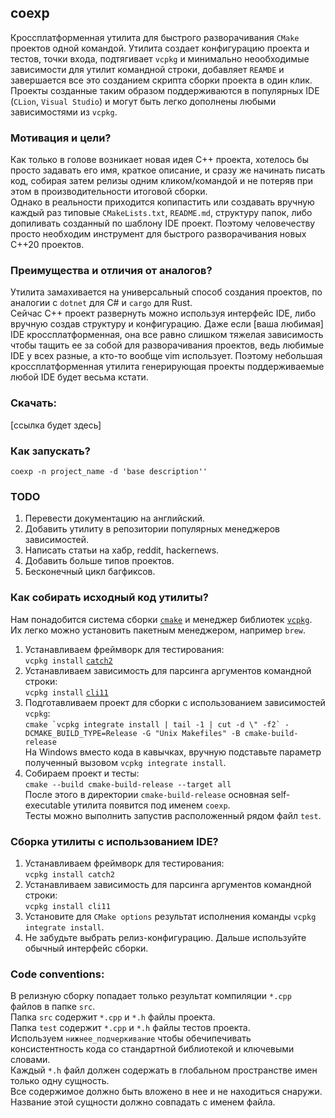 ## coexp
Кроссплатформенная утилита для быстрого разворачивания `CMake` проектов одной командой. Утилита создает конфигурацию
проекта и тестов, точки входа, подтягивает `vcpkg` и минимально неообходимые зависимости для утилит командной строки,
добавляет `REAMDE` и завершается все это созданием скрипта сборки проекта в один клик.  
Проекты созданные таким образом поддерживаются в популярных IDE (`CLion`, `Visual Studio`) и могут быть легко дополнены
любыми зависимостями из `vcpkg`.

### Мотивация и цели?
Как только в голове возникает новая идея C++ проекта, хотелось бы просто задавать его имя, краткое описание, и сразу же
начинать писать код, собирая затем релизы одним кликом/командой и не потеряв при этом в производительности итоговой
сборки.  
Однако в реальности приходится копипастить или создавать вручную каждый раз типовые `CMakeLists.txt`, `README.md`, структуру
папок, либо допиливать созданный по шаблону IDE проект. Поэтому человечеству просто необходим инструмент для быстрого
разворачивания новых C++20 проектов.

### Преимущества и отличия от аналогов?
Утилита замахивается на универсальный способ создания проектов, по аналогии с `dotnet` для C# и `cargo`  для Rust.   
Сейчас C++ проект развернуть можно используя интерфейс IDE, либо вручную создав структуру и конфигурацию. Даже
если [ваша любимая] IDE кроссплатформенная, она все равно слишком тяжелая зависимость чтобы тащить ее за собой для
разворачивания проектов, ведь любимые IDE у всех разные, а кто-то вообще vim использует. Поэтому небольшая
кроссплатформенная утилита генерирующая проекты поддерживаемые любой IDE будет весьма кстати.

### Скачать:
[ссылка будет здесь]

### Как запускать?
`coexp -n project_name -d 'base description''`

### TODO
1. Перевести документацию на английский.
1. Добавить утилиту в репозитории популярных менеджеров зависимостей.
1. Написать статьи на хабр, reddit, hackernews.
1. Добавить больше типов проектов.
1. Бесконечный цикл багфиксов.

### Как собирать исходный код утилиты?
Нам понадобится система сборки [`cmake`](https://cmake.org/download) и менеджер
библиотек [`vcpkg`](https://github.com/microsoft/vcpkg). Их легко можно установить пакетным менеджером, например `brew`.
1. Устанавливаем фреймворк для тестирования:  
   `vcpkg install` [`catch2`](https://github.com/catchorg/Catch2)
1. Устанавливаем зависимость для парсинга аргументов командной строки:  
   `vcpkg install` [`cli11`](https://github.com/CLIUtils/CLI11)
1. Подготавливаем проект для сборки с использованием зависимостей `vcpkg`:  
   ```cmake `vcpkg integrate install | tail -1 | cut -d \" -f2` -DCMAKE_BUILD_TYPE=Release -G "Unix Makefiles" -B cmake-build-release```  
   На Windows вместо кода в кавычках, вручную подставьте параметр полученный вызовом `vcpkg integrate install`.
1. Собираем проект и тесты:  
   `cmake --build cmake-build-release --target all`  
   После этого в директории `cmake-build-release` основная self-executable утилита появится под именем `coexp`.  
   Тесты можно выполнить запустив расположенный рядом файл `test`.

### Сборка утилиты с использованием IDE?
1. Устанавливаем фреймворк для тестирования:  
   `vcpkg install catch2`
1. Устанавливаем зависимость для парсинга аргументов командной строки:  
   `vcpkg install cli11`
1. Установите для `CMake options` результат исполнения команды `vcpkg integrate install`.
1. Не забудьте выбрать релиз-конфигурацию. Дальше используйте обычный интерфейс сборки.

### Code conventions:
В релизную сборку попадает только результат компиляции `*.cpp` файлов в папке `src`.  
Папка `src` содержит `*.cpp` и `*.h` файлы проекта.  
Папка `test` содержит `*.cpp` и `*.h` файлы тестов проекта.  
Используем `нижнее_подчеркивание` чтобы обечипечивать консистентность кода со стандартной библиотекой и ключевыми
словами.  
Каждый `*.h` файл должен содержать в глобальном пространстве имен только одну сущность.  
Все содержимое должно быть вложено в нее и не находиться снаружи.  
Название этой сущности должно совпадать с именем файла.  
